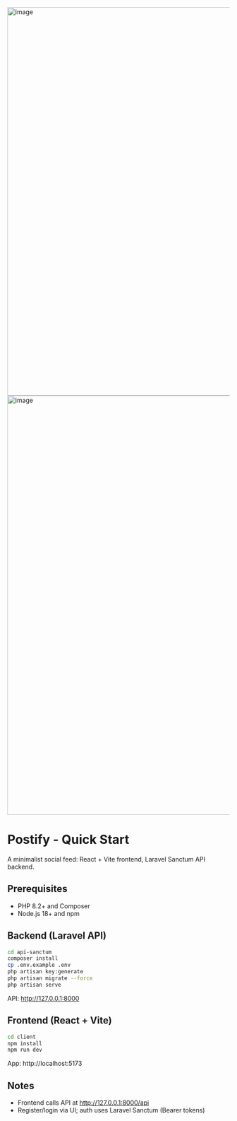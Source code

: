 <img width="1915" height="879" alt="image" src="https://github.com/user-attachments/assets/665aa6e5-e1a7-410e-b1da-c97615c44b6c" />
<img width="1902" height="949" alt="image" src="https://github.com/user-attachments/assets/699dc8af-a5a9-48d2-a232-b7a52ce1939b" />

# Postify - Quick Start

A minimalist social feed: React + Vite frontend, Laravel Sanctum API backend.

## Prerequisites

- PHP 8.2+ and Composer
- Node.js 18+ and npm

## Backend (Laravel API)

```bash
cd api-sanctum
composer install
cp .env.example .env
php artisan key:generate
php artisan migrate --force
php artisan serve
```

API: http://127.0.0.1:8000

## Frontend (React + Vite)

```bash
cd client
npm install
npm run dev
```

App: http://localhost:5173

## Notes

- Frontend calls API at http://127.0.0.1:8000/api
- Register/login via UI; auth uses Laravel Sanctum (Bearer tokens)
